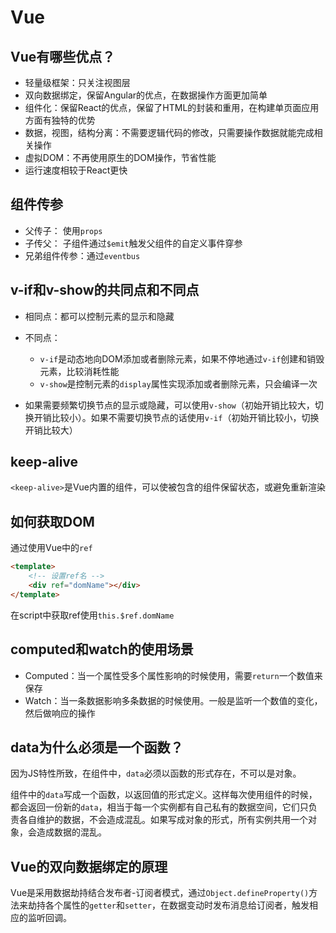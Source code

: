 # Vue

## Vue有哪些优点？

- 轻量级框架：只关注视图层
- 双向数据绑定，保留Angular的优点，在数据操作方面更加简单
- 组件化：保留React的优点，保留了HTML的封装和重用，在构建单页面应用方面有独特的优势
- 数据，视图，结构分离：不需要逻辑代码的修改，只需要操作数据就能完成相关操作
- 虚拟DOM：不再使用原生的DOM操作，节省性能
- 运行速度相较于React更快



## 组件传参

- 父传子： 使用`props`
- 子传父： 子组件通过`$emit`触发父组件的自定义事件穿参
- 兄弟组件传参：通过`eventbus`



## v-if和v-show的共同点和不同点

- 相同点：都可以控制元素的显示和隐藏

- 不同点：
  - `v-if`是动态地向DOM添加或者删除元素，如果不停地通过`v-if`创建和销毁元素，比较消耗性能
  - `v-show`是控制元素的`display`属性实现添加或者删除元素，只会编译一次
- 如果需要频繁切换节点的显示或隐藏，可以使用`v-show`（初始开销比较大，切换开销比较小）。如果不需要切换节点的话使用`v-if`（初始开销比较小，切换开销比较大）



## keep-alive

`<keep-alive>`是Vue内置的组件，可以使被包含的组件保留状态，或避免重新渲染



## 如何获取DOM

通过使用Vue中的`ref`

```html
<template>
    <!-- 设置ref名 -->
    <div ref="domName"></div>  
</template>
```

在script中获取ref使用`this.$ref.domName`



## computed和watch的使用场景

- Computed：当一个属性受多个属性影响的时候使用，需要`return`一个数值来保存
- Watch：当一条数据影响多条数据的时候使用。一般是监听一个数值的变化，然后做响应的操作



## data为什么必须是一个函数？

因为JS特性所致，在组件中，`data`必须以函数的形式存在，不可以是对象。

组件中的`data`写成一个函数，以返回值的形式定义。这样每次使用组件的时候，都会返回一份新的`data`，相当于每一个实例都有自己私有的数据空间，它们只负责各自维护的数据，不会造成混乱。如果写成对象的形式，所有实例共用一个对象，会造成数据的混乱。



## Vue的双向数据绑定的原理

Vue是采用数据劫持结合发布者-订阅者模式，通过`Object.defineProperty()`方法来劫持各个属性的`getter`和`setter`，在数据变动时发布消息给订阅者，触发相应的监听回调。